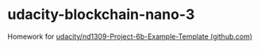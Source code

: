 # udacity-blockchain-nano-3

Homework for [udacity/nd1309-Project-6b-Example-Template (github.com)](https://github.com/udacity/nd1309-Project-6b-Example-Template/tree/master/project-6)
